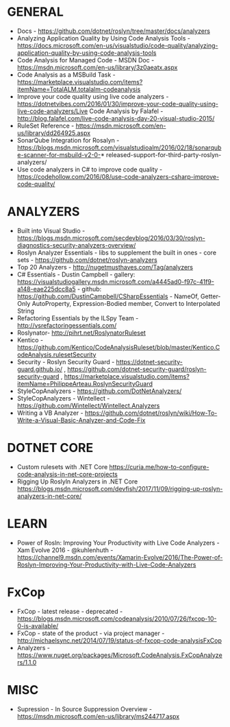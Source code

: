# GENERAL 
* Docs - https://github.com/dotnet/roslyn/tree/master/docs/analyzers
* Analyzing Application Quality by Using Code Analysis Tools - https://docs.microsoft.com/en-us/visualstudio/code-quality/analyzing-application-quality-by-using-code-analysis-tools
* Code Analysis for Managed Code - MSDN Doc - https://msdn.microsoft.com/en-us/library/3z0aeatx.aspx
* Code Analysis as a MSBuild Task - https://marketplace.visualstudio.com/items?itemName=TotalALM.totalalm-codeanalysis
* Improve your code quality using live code analyzers - https://dotnetvibes.com/2016/01/30/improve-your-code-quality-using-live-code-analyzers/Live Code Analysis by Falafel - http://blog.falafel.com/live-code-analysis-day-20-visual-studio-2015/
* RuleSet Reference - https://msdn.microsoft.com/en-us/library/dd264925.aspx
* SonarQube Integration for Rosalyn - https://blogs.msdn.microsoft.com/visualstudioalm/2016/02/18/sonarqube-scanner-for-msbuild-v2-0-* released-support-for-third-party-roslyn-analyzers/
* Use code analyzers in C# to improve code quality - https://codehollow.com/2016/08/use-code-analyzers-csharp-improve-code-quality/

# ANALYZERS 
* Built into Visual Studio - https://blogs.msdn.microsoft.com/secdevblog/2016/03/30/roslyn-diagnostics-security-analyzers-overview/
* Roslyn Analyzer Essentials - libs to supplement the built in ones - core sets - https://github.com/dotnet/roslyn-analyzers
* Top 20 Analyzers - http://nugetmusthaves.com/Tag/analyzers
* C# Essentials - Dustin Campbell - gallery: https://visualstudiogallery.msdn.microsoft.com/a4445ad0-f97c-41f9-a148-eae225dcc8a5 - github: https://github.com/DustinCampbell/CSharpEssentials - NameOf, Getter-Only AutoProperty, Expression-Bodied member, Convert to Interpolated String
* Refactoring Essentials by the ILSpy Team - http://vsrefactoringessentials.com/
* Roslynator- http://pihrt.net/RoslynatorRuleset
* Kentico - https://github.com/Kentico/CodeAnalysisRuleset/blob/master/Kentico.CodeAnalysis.rulesetSecurity
* Security - Roslyn Security Guard - https://dotnet-security-guard.github.io/ , https://github.com/dotnet-security-guard/roslyn-security-guard , https://marketplace.visualstudio.com/items?itemName=PhilippeArteau.RoslynSecurityGuard
* StyleCopAnalyzers - https://github.com/DotNetAnalyzers/
* StyleCopAnalyzers - Wintellect - https://github.com/Wintellect/Wintellect.Analyzers
* Writing a VB Analyzer - https://github.com/dotnet/roslyn/wiki/How-To-Write-a-Visual-Basic-Analyzer-and-Code-Fix

# DOTNET CORE
* Custom rulesets with .NET Core <https://curia.me/how-to-configure-code-analysis-in-net-core-projects>
* Rigging Up Roslyln Analyzers in .NET Core <https://blogs.msdn.microsoft.com/devfish/2017/11/09/rigging-up-roslyn-analyzers-in-net-core/>

# LEARN 
* Power of Rosln: Improving Your Productivity with Live Code Analyzers - Xam Evolve 2016 - @kuhlenhuth - https://channel9.msdn.com/events/Xamarin-Evolve/2016/The-Power-of-Roslyn-Improving-Your-Productivity-with-Live-Code-Analyzers

# FxCop 
* FxCop - latest release - deprecated - https://blogs.msdn.microsoft.com/codeanalysis/2010/07/26/fxcop-10-0-is-available/
* FxCop - state of the product - via project manager - http://michaelsync.net/2014/07/19/status-of-fxcop-code-analysisFxCop
* Analyzers - https://www.nuget.org/packages/Microsoft.CodeAnalysis.FxCopAnalyzers/1.1.0

# MISC
* Supression - In Source Suppression Overview - https://msdn.microsoft.com/en-us/library/ms244717.aspx
